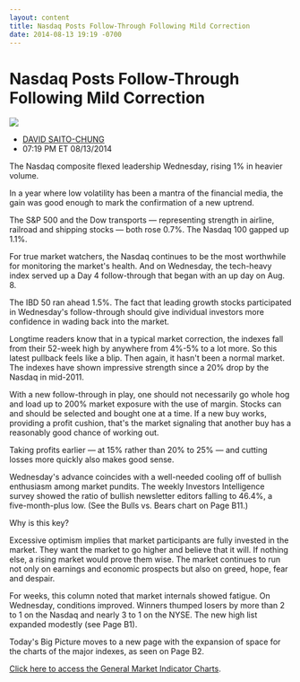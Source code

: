 ```yaml
---
layout: content
title: Nasdaq Posts Follow-Through Following Mild Correction
date: 2014-08-13 19:19 -0700
---
```



Nasdaq Posts Follow-Through Following Mild Correction
======================================================


![](https://www.investors.com/wp-content/uploads/ibd-migrated-images/MPv_140814_635435411505642996.png)

* [DAVID SAITO-CHUNG](https://www.investors.com/author/chungd/ "Posts by DAVID SAITO-CHUNG")
* 07:19 PM ET 08/13/2014




The Nasdaq composite flexed leadership Wednesday, rising 1% in heavier volume.


In a year where low volatility has been a mantra of the financial media, the gain was good enough to mark the confirmation of a new uptrend.


The S&P 500 and the Dow transports — representing strength in airline, railroad and shipping stocks — both rose 0.7%. The Nasdaq 100 gapped up 1.1%.


For true market watchers, the Nasdaq continues to be the most worthwhile for monitoring the market's health. And on Wednesday, the tech-heavy index served up a Day 4 follow-through that began with an up day on Aug. 8.


The IBD 50 ran ahead 1.5%. The fact that leading growth stocks participated in Wednesday's follow-through should give individual investors more confidence in wading back into the market.


Longtime readers know that in a typical market correction, the indexes fall from their 52-week high by anywhere from 4%-5% to a lot more. So this latest pullback feels like a blip. Then again, it hasn't been a normal market. The indexes have shown impressive strength since a 20% drop by the Nasdaq in mid-2011.


With a new follow-through in play, one should not necessarily go whole hog and load up to 200% market exposure with the use of margin. Stocks can and should be selected and bought one at a time. If a new buy works, providing a profit cushion, that's the market signaling that another buy has a reasonably good chance of working out.


Taking profits earlier — at 15% rather than 20% to 25% — and cutting losses more quickly also makes good sense.


Wednesday's advance coincides with a well-needed cooling off of bullish enthusiasm among market pundits. The weekly Investors Intelligence survey showed the ratio of bullish newsletter editors falling to 46.4%, a five-month-plus low. (See the Bulls vs. Bears chart on Page B11.)


Why is this key?


Excessive optimism implies that market participants are fully invested in the market. They want the market to go higher and believe that it will. If nothing else, a rising market would prove them wise. The market continues to run not only on earnings and economic prospects but also on greed, hope, fear and despair.


For weeks, this column noted that market internals showed fatigue. On Wednesday, conditions improved. Winners thumped losers by more than 2 to 1 on the Nasdaq and nearly 3 to 1 on the NYSE. The new high list expanded modestly (see Page B1).


Today's Big Picture moves to a new page with the expansion of space for the charts of the major indexes, as seen on Page B2.


[Click here to access the General Market Indicator Charts](https://www.investors.com/pdf/GMI_081414.pdf).




